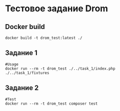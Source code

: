 # Тестовое задание Drom

## Docker build
```shell
docker build -t drom_test:latest ./
```

## Задание 1

```shell
#Usage
docker run --rm -t drom_test ./../task_1/index.php ./../task_1/fixtures
```

## Задание 2
```shell
#Test
docker run --rm -t drom_test composer test
```